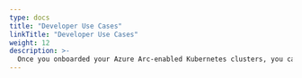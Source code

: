 ```yaml
---
type: docs
title: "Developer Use Cases"
linkTitle: "Developer Use Cases"
weight: 12
description: >-
  Once you onboarded your Azure Arc-enabled Kubernetes clusters, you can start to use native Azure tooling to manage the clusters as native Azure resources. The following scenarios show examples of using developer-centric use-cases.
---
```

